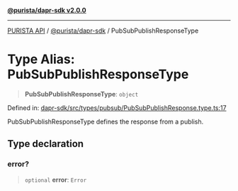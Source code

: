 [**@purista/dapr-sdk v2.0.0**](../README.md)

***

[PURISTA API](../../../packages.md) / [@purista/dapr-sdk](../README.md) / PubSubPublishResponseType

# Type Alias: PubSubPublishResponseType

> **PubSubPublishResponseType**: `object`

Defined in: [dapr-sdk/src/types/pubsub/PubSubPublishResponse.type.ts:17](https://github.com/puristajs/purista/blob/master/packages/dapr-sdk/src/types/pubsub/PubSubPublishResponse.type.ts#L17)

PubSubPublishResponseType defines the response from a publish.

## Type declaration

### error?

> `optional` **error**: `Error`
